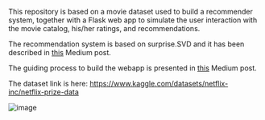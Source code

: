 This repository is based on a movie dataset used to build a recommender system, together with a Flask web app to simulate the user interaction with the movie catalog, his/her ratings, and recommendations.

The recommendation system is based on surprise.SVD and it has been described in [this](https://medium.com/@gabri-albini/building-a-movie-recommender-web-app-from-scratch-with-svd-and-flask-part-1-ff4d39b837ea) Medium post.

The guiding process to build the webapp is presented in [this](https://medium.com/@gabri-albini/building-a-movie-recommender-web-app-from-scratch-with-svd-and-flask-part-2-ba8a7b34b020) Medium post.

The dataset link is here: https://www.kaggle.com/datasets/netflix-inc/netflix-prize-data

![image](https://user-images.githubusercontent.com/57110246/230945603-e76c5a09-6d20-45df-ac19-85e6e6e3869e.png)